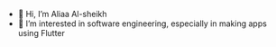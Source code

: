 - 👋 Hi, I’m Aliaa Al-sheikh
- 👀 I’m interested in software engineering, especially in making apps using Flutter
<!---
aliaaalsheikh4/aliaaalsheikh4 is a ✨ special ✨ repository because its `README.md` (this file) appears on your GitHub profile.
You can click the Preview link to take a look at your changes.
--->
